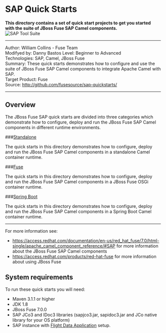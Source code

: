 SAP Quick Starts  
================  
 **This directory contains a set of quick start projects to get you started with the suite of JBoss Fuse SAP Camel components.**  
![SAP Tool Suite](sap_tool_suite.png "SAP Tool Suite")

***  
Author: William Collins - Fuse Team  
Modifyed by: Danny Bastos
Level: Beginner to Advanced  
Technologies: SAP, Camel, JBoss Fuse   
Summary: These quick starts demonstrates how to configure and use the suite of JBoss Fuse SAP Camel components to integrate Apache Camel with SAP.       
Target Product: Fuse  
Source: <http://github.com/fusesource/sap-quickstarts/>  

***  

Overview  
--------  

The JBoss Fuse SAP quick starts are divided into three categories which demonstrate how to configure, deploy and run the JBoss Fuse SAP Camel components in different runtime environments.   

###[Standalone](standalone/README.md)  

The quick starts in this directory demonstrates how to configure, deploy and run the JBoss Fuse SAP Camel components in a standalone Camel container runtime.


###[Fuse](fuse/README.md)  

The quick starts in this directory demonstrates how to configure, deploy and run the JBoss Fuse SAP Camel components in a JBoss Fuse OSGi container runtime.

###[Spring Boot](spring-boot/README.md)  

The quick starts in this directory demonstrates how to configure, deploy and run the JBoss Fuse SAP Camel components in a Spring Boot Camel container runtime.

-----
For more information see:

* <https://access.redhat.com/documentation/en-us/red_hat_fuse/7.0/html-single/apache_camel_component_reference/#SAP> for more information about the JBoss Fuse SAP Camel components 
* <https://access.redhat.com/products/red-hat-fuse> for more information about using JBoss Fuse

System requirements
-------------------

To run these quick starts you will need:

* Maven 3.1.1 or higher
* JDK 1.8
* JBoss Fuse 7.0.0
* SAP JCo3 and IDoc3 libraries (sapjco3.jar, sapidoc3.jar and JCo native library for your OS platform)
* SAP instance with [Flight Data Application](http://help.sap.com/saphelp_erp60_sp/helpdata/en/db/7c623cf568896be10000000a11405a/content.htm) setup.



  
  
